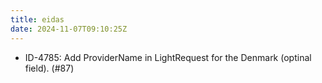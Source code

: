```yaml
---
title: eidas
date: 2024-11-07T09:10:25Z
---
```

- ID-4785: Add ProviderName in LightRequest for the Denmark (optinal field). (#87)

